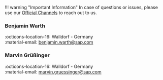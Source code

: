 !!! warning "Important Information"
    In case of questions or issues, please use our [Official Channels](https://pages.github.tools.sap/sProcurement/qmate/topics/support/channels/) to reach out to us.

### Benjamin Warth
:octicons-location-16: Walldorf - Germany  
:material-email: [benjamin.warth@sap.com](mailto:benjamin.warth@sap.com)

### Marvin Grüßinger
:octicons-location-16: Walldorf - Germany  
:material-email: [marvin.gruessinger@sap.com](mailto:marvin.gruessinger@sap.com)

